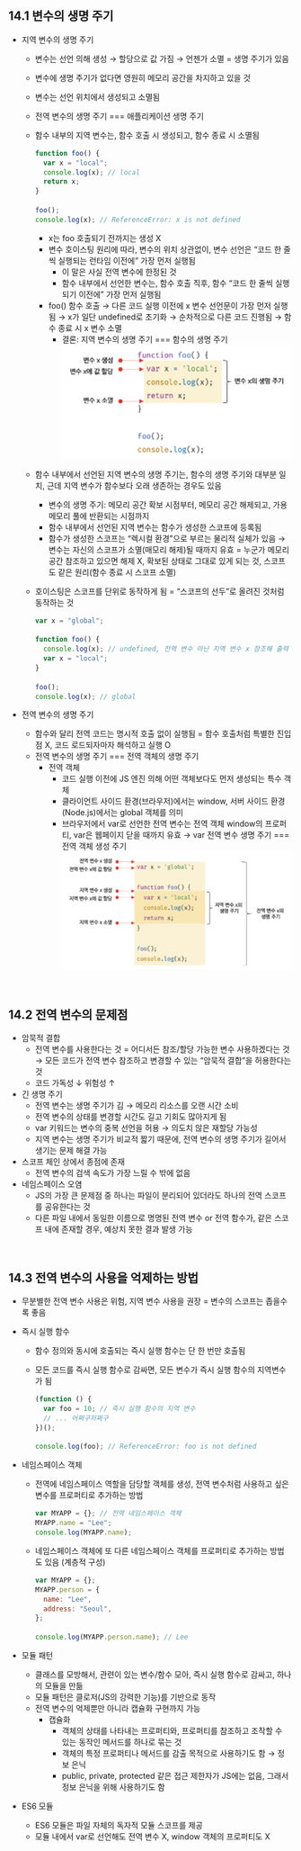 ## 14.1 변수의 생명 주기

- 지역 변수의 생명 주기

  - 변수는 선언 의해 생성 → 할당으로 값 가짐 → 언젠가 소멸 = 생명 주기가 있음
  - 변수에 생명 주기가 없다면 영원히 메모리 공간을 차지하고 있을 것
  - 변수는 선언 위치에서 생성되고 소멸됨
  - 전역 변수의 생명 주기 === 애플리케이션 생명 주기
  - 함수 내부의 지역 변수는, 함수 호출 시 생성되고, 함수 종료 시 소멸됨

    ```jsx
    function foo() {
      var x = "local";
      console.log(x); // local
      return x;
    }

    foo();
    console.log(x); // ReferenceError: x is not defined
    ```

    - x는 foo 호출되기 전까지는 생성 X
    - 변수 호이스팅 원리에 따라, 변수의 위치 상관없이, 변수 선언은 “코드 한 줄씩 실행되는 런타임 이전에” 가장 먼저 실행됨
      - 이 말은 사실 전역 변수에 한정된 것
      - 함수 내부에서 선언한 변수는, 함수 호출 직후, 함수 “코드 한 줄씩 실행되기 이전에” 가장 먼저 실행됨
    - foo() 함수 호출 → 다른 코드 실행 이전에 x 변수 선언문이 가장 먼저 실행됨 → x가 일단 undefined로 초기화 → 순차적으로 다른 코드 진행됨 → 함수 종료 시 x 변수 소멸
      - 결론: 지역 변수의 생명 주기 === 함수의 생명 주기
        <br><img src="./yjs_images/14-1.png" alt="14-1" width="500px">

  - 함수 내부에서 선언된 지역 변수의 생명 주기는, 함수의 생명 주기와 대부분 일치, 근데 지역 변수가 함수보다 오래 생존하는 경우도 있음
    - 변수의 생명 주기: 메모리 공간 확보 시점부터, 메모리 공간 해제되고, 가용 메모리 풀에 반환되는 시점까지
    - 함수 내부에서 선언된 지역 변수는 함수가 생성한 스코프에 등록됨
    - 함수가 생성한 스코프는 “렉시컬 환경”으로 부르는 물리적 실체가 있음 → 변수는 자신의 스코프가 소멸(매모리 해제)될 때까지 유효 = 누군가 메모리 공간 참조하고 있으면 해제 X, 확보된 상태로 그대로 있게 되는 것, 스코프도 같은 원리(함수 종료 시 스코프 소멸)
  - 호이스팅은 스코프를 단위로 동작하게 됨 = “스코프의 선두”로 올려진 것처럼 동작하는 것

    ```jsx
    var x = "global";

    function foo() {
      console.log(x); // undefined, 전역 변수 아닌 지역 변수 x 참조해 출력
      var x = "local";
    }

    foo();
    console.log(x); // global
    ```

- 전역 변수의 생명 주기
  - 함수와 달리 전역 코드는 명시적 호출 없이 실행됨 = 함수 호출처럼 특별한 진입점 X, 코드 로드되자마자 해석하고 실행 O
  - 전역 변수의 생명 주기 === 전역 객체의 생명 주기
    - 전역 객체
      - 코드 실행 이전에 JS 엔진 의해 어떤 객체보다도 먼저 생성되는 특수 객체
      - 클라이언트 사이드 환경(브라우저)에서는 window, 서버 사이드 환경(Node.js)에서는 global 객체를 의미
      - 브라우저에서 var로 선언한 전역 변수는 전역 객체 window의 프로퍼티, var은 웹페이지 닫을 때까지 유효 → var 전역 변수 생명 주기 === 전역 객체 생성 주기
        <br><img src="./yjs_images/14-2.png" alt="14-2" width="500px">

<br>

## 14.2 전역 변수의 문제점

- 암묵적 결합
  - 전역 변수를 사용한다는 것 = 어디서든 참조/할당 가능한 변수 사용하겠다는 것 → 모든 코드가 전역 변수 참조하고 변경할 수 있는 “암묵적 결합”을 허용한다는 것
  - 코드 가독성 ↓ 위험성 ↑
- 긴 생명 주기
  - 전역 변수는 생명 주기가 김 → 메모리 리소스를 오랜 시간 소비
  - 전역 변수의 상태를 변경할 시간도 길고 기회도 많아지게 됨
  - var 키워드는 변수의 중복 선언을 허용 → 의도치 않은 재할당 가능성
  - 지역 변수는 생명 주기가 비교적 짧기 때문에, 전역 변수의 생명 주기가 길어서 생기는 문제 해결 가능
- 스코프 체인 상에서 종점에 존재
  - 전역 변수의 검색 속도가 가장 느릴 수 밖에 없음
- 네임스페이스 오염
  - JS의 가장 큰 문제점 중 하나는 파일이 분리되어 있더라도 하나의 전역 스코프를 공유한다는 것
  - 다른 파일 내에서 동일한 이름으로 명명된 전역 변수 or 전역 함수가, 같은 스코프 내에 존재할 경우, 예상치 못한 결과 발생 가능

<br>

## 14.3 전역 변수의 사용을 억제하는 방법

- 무분별한 전역 변수 사용은 위험, 지역 변수 사용을 권장 = 변수의 스코프는 좁을수록 좋음
- 즉시 실행 함수

  - 함수 정의와 동시에 호출되는 즉시 실행 함수는 단 한 번만 호출됨
  - 모든 코드를 즉시 실행 함수로 감싸면, 모든 변수가 즉시 실행 함수의 지역변수가 됨

    ```jsx
    (function () {
      var foo = 10; // 즉시 실행 함수의 지역 변수
      // ... 어쩌구저쩌구
    })();

    console.log(foo); // ReferenceError: foo is not defined
    ```

- 네임스페이스 객체

  - 전역에 네임스페이스 역할을 담당할 객체를 생성, 전역 변수처럼 사용하고 싶은 변수를 프로퍼티로 추가하는 방법
    ```jsx
    var MYAPP = {}; // 전역 네임스페이스 객체
    MYAPP.name = "Lee";
    console.log(MYAPP.name);
    ```
  - 네임스페이스 객체에 또 다른 네임스페이스 객체를 프로퍼티로 추가하는 방법도 있음 (계층적 구성)

    ```jsx
    var MYAPP = {};
    MYAPP.person = {
      name: "Lee",
      address: "Seoul",
    };

    console.log(MYAPP.person.name); // Lee
    ```

- 모듈 패턴
  - 클래스를 모방해서, 관련이 있는 변수/함수 모아, 즉시 실행 함수로 감싸고, 하나의 모듈을 만듦
  - 모듈 패턴은 클로저(JS의 강력한 기능)를 기반으로 동작
  - 전역 변수의 억제뿐만 아니라 캡슐화 구현까지 가능
    - 캡슐화
      - 객체의 상태를 나타내는 프로퍼티와, 프로퍼티를 참조하고 조작할 수 있는 동작인 메서드를 하나로 묶는 것
      - 객체의 특정 프로퍼티나 메서드를 감출 목적으로 사용하기도 함 → 정보 은닉
      - public, private, protected 같은 접근 제한자가 JS에는 없음, 그래서 정보 은닉을 위해 사용하기도 함
- ES6 모듈
  - ES6 모듈은 파일 자체의 독자적 모듈 스코프를 제공
  - 모듈 내에서 var로 선언해도 전역 변수 X, window 객체의 프로퍼티도 X
